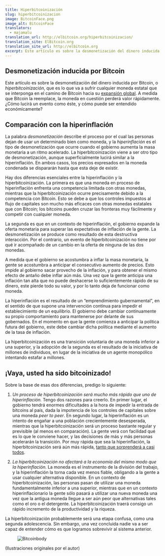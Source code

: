 ```yaml
---
title: Hiperbitcoinización
slug: hiperbitcoinizacion
image: BitcoinFace.png
image_alt: BitcoinFace
translators:
  - majamalu
translation_url: http://elbitcoin.org/hiperbitcoinizacion/
translation_site: ElBitcoin.org
translation_site_url: http://elbitcoin.org
excerpt: Este artículo es sobre la desmonetización del dinero inducida por Bitcoin, o hiperbitcoinización, que es lo que va a sufrir cualquier moneda estatal que se interponga en el camino de Bitcoin hacia su expansión global.
---
```


## Desmonetización inducida por Bitcoin

Este artículo es sobre la desmonetización del dinero inducida por Bitcoin, o _hiperbitcoinización_, que es lo que va a sufrir cualquier moneda estatal que se interponga en el camino de Bitcoin hacia su [expansión global](/mempool/why-bitcoin-will-continue-to-grow). A medida que Bitcoin la reemplace, la moneda en cuestión perderá valor rápidamente. ¿Cómo lucirá un evento como éste, y cómo puede ser entendido económicamente?

## Comparación con la hiperinflación

La palabra _desmonetización_ describe el proceso por el cual las personas dejan de usar un determinado bien como moneda, y la _hiperinflación_ es el tipo de desmonetización que ocurre cuando el gobierno aumenta la masa monetaria a un ritmo acelerado. La hiperbitcoinización viene a ser otro tipo de desmonetización, aunque superficialmente lucirá similar a la hiperinflación. En ambos casos, los precios expresados en la moneda condenada se dispararán hasta que esta deje de existir.

Hay dos diferencias esenciales entre la hiperinflación y la hiperbitcoinización. La primera es que una moneda en proceso de hiperinflación enfrenta una competencia limitada con otras monedas, mientras que la hiperbitcoinización ocurre precisamente debido a la competencia con Bitcoin. Esto se debe a que los controles impuestos al flujo de capitales son mucho más eficaces con otras monedas estatales que con Bitcoin; los bitcoins pueden cruzar las fronteras muy fácilmente y competir con cualquier moneda.

La segunda es que en un contexto de hiperinflación, el gobierno expande la oferta monetaria para superar las expectativas de inflación de la gente. La desmonetización se produce como resultado de esta destructiva interacción. Por el contrario, un evento de hiperbitcoinización no tiene por qué ir acompañado de un cambio en la oferta de ninguna de las dos monedas.

A medida que el gobierno se acostumbra a inflar la masa monetaria, la gente se acostumbra a anticipar el consecutivo aumento de precios. Esto impide al gobierno sacar provecho de la inflación, y para obtener el mismo efecto de antaño debe inflar aún más. Una vez que la gente anticipa una inflación tan alta ​que no puede deshacerse lo suficientemente rápido de su dinero, este pierde todo su valor, y por lo tanto deja de funcionar como moneda.

La hiperinflación es el resultado de un “emprendimiento gubernamental”, en el sentido de que supone una intervención contínua para impedir el establecimiento de un equilibrio. El gobierno debe cambiar contínuamente su propio comportamiento para mantenerse por delante de sus gobernados. En el momento en que la gente comienza a anticipar la política futura del gobierno, este debe cambiar dicha política mediante el aumento de la tasa de inflación.

La hiperbitcoinización es una transición voluntaria de una moneda inferior a una superior, y la adopción de la segunda es el resultado de la iniciativa de millones de individuos, en lugar de la iniciativa de un agente monopólico intentando estafar a millones.

## ¡Vaya, usted ha sido bitcoinizado!

Sobre la base de esas dos diferencias, predigo lo siguiente:

1. _Un proceso de hiperbitcoinización será mucho más rápido que uno de hiperinflación._ Tengo dos razones para creerlo. En primer lugar, el gobierno tendrá enormes dificultades a la hora de impedir la entrada de bitcoins al país, dada la impotencia de los controles de capitales sobre una moneda _peer to peer_. En segundo lugar, la hiperinflación es un intento de engañar a una población crecientemente desesperada, mientras que la hiperbitcoinización será un proceso bastante regular y previsible (al menos en comparación). La gente verá con facilidad qué es lo que le conviene hacer, y las decisiones de más y más personas acelerarán la transición. Por muy rápida que sea la hiperinflación, la hiperbitcoinización será aún más rápida, [tanto que sorprenderá a casi todos](/mempool/why-bitcoin-will-continue-to-grow).

2. _La hiperbitcoinización no afectará a la economía del mismo modo que la hiperinflación._ La moneda es el instrumento de la división del trabajo, y la hiperinflación la torna cada vez menos fiable, obligando a la gente a usar cualquier alternativa disponible. En un contexto de hiperbitcoinización, las personas pasan de utilizar una moneda fundamentalmente inferior a una superior, mientras que en un contexto hiperinflacionario la gente sólo pasará a utilizar una nueva moneda una vez que la antigua moneda llegue a ser aún peor que alternativas tales como el oro o el detergente. La hiperbitcoinización traerá consigo un rápido incremento de la productividad y la riqueza.

La hiperbitcoinización probablemente será una etapa confusa, como una segunda adolescencia. Sin embargo, una vez concluida nadie va a ser capaz de entender cómo es que logramos sobrevivir al sistema anterior.

<figure>
  <img src="/static/img/mempool/hyperbitcoinization/Bitcoinbody.png" alt="Bitcoinbody" />
</figure>

<p class="text-muted text-center">
	(Ilustraciones originales por el autor)
</p>
